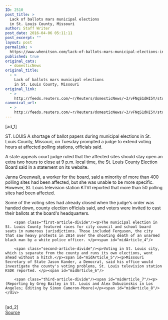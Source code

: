 ```yaml
---
ID: 2510
post_title: >
  Lack of ballots mars municipal elections
  in St. Louis County, Missouri
author: Staff Writer
post_date: 2016-04-06 05:11:11
post_excerpt: ""
layout: post
permalink: >
  https://www.whenitson.com/lack-of-ballots-mars-municipal-elections-in-st-louis-county-missouri/
published: true
original_cats:
  - domesticNews
original_title:
  - >
    Lack of ballots mars municipal elections
    in St. Louis County, Missouri
original_link:
  - >
    http://feeds.reuters.com/~r/Reuters/domesticNews/~3/vFNqS1dHI5Y/story01.htm
canonical_url:
  - >
    http://feeds.reuters.com/~r/Reuters/domesticNews/~3/vFNqS1dHI5Y/story01.htm
---
```

 [ad_1]
<br><div id="articleText">
<span id="midArticle_start"/>

<span class="focusParagraph" readability="6"><p><span class="articleLocation">ST. LOUIS</span> A shortage of ballot papers during municipal elections in St. Louis County, Missouri, on Tuesday prompted a judge to extend voting hours at affected polling stations, officials said.</p></span><span id="midArticle_0"/><p>A state appeals court judge ruled that the affected sites should stay open an extra two hours to close at 9 p.m. local time, the St. Louis County Election Board said in a statement on its website. </p><span id="midArticle_1"/><p>Janna Greenwalt, a worker for the board, said a minority of  more than 400 polling sites had been affected, but she was unable to be more specific. However, St. Louis television station KTVI reported that more than 50 polling sites had been affected.</p><span id="midArticle_2"/><p>Some of the voting sites had already closed when the judge's order was handed down, county election officials said, and  voters were invited to cast their ballots at the board's headquarters.</p><span id="midArticle_3"/>
        
        <span class="first-article-divide"/><p>The municipal election in St. Louis County featured races for city council and school board seats in numerous jurisdictions. Those included Ferguson, the city that saw heavy protests in 2014 over the shooting death of an unarmed black man by a white police officer. </p><span id="midArticle_4"/>
        
        <span class="second-article-divide"/><p>Voting in St. Louis city, which is separate from the county and runs its own elections, went ahead without a hitch.</p><span id="midArticle_5"/><p>Missouri Secretary of State Jason Kander, a Democrat, said his office would investigate the county's voting problems, St. Louis television station KSDK reported. </p><span id="midArticle_6"/>
        
        <span class="third-article-divide"/><span id="midArticle_7"/><p> (Reporting by Greg Bailey in St. Louis and Alex Dobuzinskis in Los Angeles; Editing by Simon Cameron-Moore)</p><span id="midArticle_8"/></div>
<br>[ad_2]
<br><a href="http://feeds.reuters.com/~r/Reuters/domesticNews/~3/vFNqS1dHI5Y/story01.htm">Source </a>